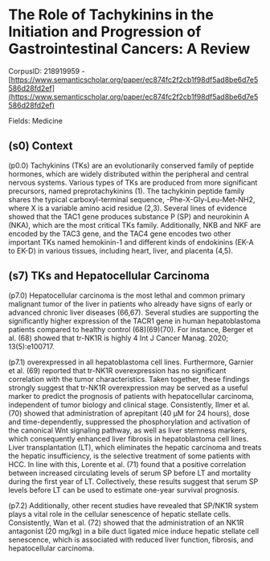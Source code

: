 # The Role of Tachykinins in the Initiation and Progression of Gastrointestinal Cancers: A Review

CorpusID: 218919959 - [https://www.semanticscholar.org/paper/ec874fc2f2cb1f98df5ad8be6d7e5586d28fd2ef](https://www.semanticscholar.org/paper/ec874fc2f2cb1f98df5ad8be6d7e5586d28fd2ef)

Fields: Medicine

## (s0) Context
(p0.0) Tachykinins (TKs) are an evolutionarily conserved family of peptide hormones, which are widely distributed within the peripheral and central nervous systems. Various types of TKs are produced from more significant precursors, named preprotachykinins (1). The tachykinin peptide family shares the typical carboxyl-terminal sequence, -Phe-X-Gly-Leu-Met-NH2, where X is a variable amino acid residue (2,3). Several lines of evidence showed that the TAC1 gene produces substance P (SP) and neurokinin A (NKA), which are the most critical TKs family. Additionally, NKB and NKF are encoded by the TAC3 gene, and the TAC4 gene encodes two other important TKs named hemokinin-1 and different kinds of endokinins (EK-A to EK-D) in various tissues, including heart, liver, and placenta (4,5).
## (s7) TKs and Hepatocellular Carcinoma
(p7.0) Hepatocellular carcinoma is the most lethal and common primary malignant tumor of the liver in patients who already have signs of early or advanced chronic liver diseases (66,67). Several studies are supporting the significantly higher expression of the TACR1 gene in human hepatoblastoma patients compared to healthy control (68)(69)(70). For instance, Berger et al. (68) showed that tr-NK1R is highly 4 Int J Cancer Manag. 2020; 13(5):e100717.

(p7.1) overexpressed in all hepatoblastoma cell lines. Furthermore, Garnier et al. (69) reported that tr-NK1R overexpression has no significant correlation with the tumor characteristics. Taken together, these findings strongly suggest that tr-NK1R overexpression may be served as a useful marker to predict the prognosis of patients with hepatocellular carcinoma, independent of tumor biology and clinical stage. Consistently, Ilmer et al. (70) showed that administration of aprepitant (40 µM for 24 hours), dose and time-dependently, suppressed the phosphorylation and activation of the canonical Wnt signaling pathway, as well as liver stemness markers, which consequently enhanced liver fibrosis in hepatoblastoma cell lines. Liver transplantation (LT), which eliminates the hepatic carcinoma and treats the hepatic insufficiency, is the selective treatment of some patients with HCC. In line with this, Lorente et al. (71) found that a positive correlation between increased circulating levels of serum SP before LT and mortality during the first year of LT. Collectively, these results suggest that serum SP levels before LT can be used to estimate one-year survival prognosis.

(p7.2) Additionally, other recent studies have revealed that SP/NK1R system plays a vital role in the cellular senescence of hepatic stellate cells. Consistently, Wan et al. (72) showed that the administration of an NK1R antagonist (20 mg/kg) in a bile duct ligated mice induce hepatic stellate cell senescence, which is associated with reduced liver function, fibrosis, and hepatocellular carcinoma.
